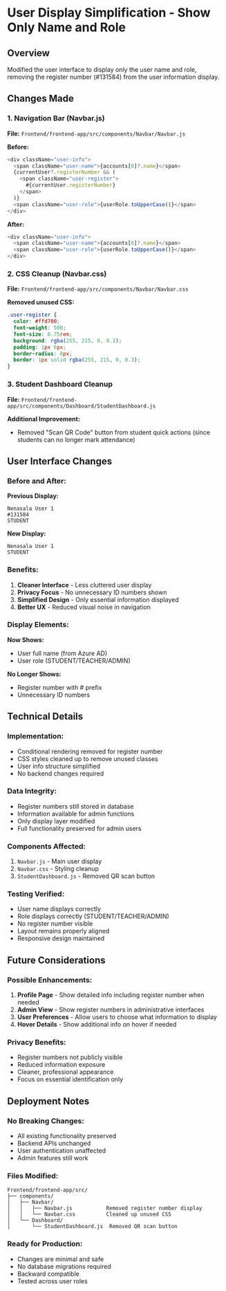 # User Display Simplification - Show Only Name and Role

## Overview
Modified the user interface to display only the user name and role, removing the register number (#131584) from the user information display.

## Changes Made

### 1. Navigation Bar (Navbar.js)
**File:** `Frontend/frontend-app/src/components/Navbar/Navbar.js`

**Before:**
```javascript
<div className="user-info">
  <span className="user-name">{accounts[0]?.name}</span>
  {currentUser?.registerNumber && (
    <span className="user-register">
      #{currentUser.registerNumber}
    </span>
  )}
  <span className="user-role">{userRole.toUpperCase()}</span>
</div>
```

**After:**
```javascript
<div className="user-info">
  <span className="user-name">{accounts[0]?.name}</span>
  <span className="user-role">{userRole.toUpperCase()}</span>
</div>
```

### 2. CSS Cleanup (Navbar.css)
**File:** `Frontend/frontend-app/src/components/Navbar/Navbar.css`

**Removed unused CSS:**
```css
.user-register {
  color: #ffd700;
  font-weight: 500;
  font-size: 0.75rem;
  background: rgba(255, 215, 0, 0.1);
  padding: 1px 6px;
  border-radius: 8px;
  border: 1px solid rgba(255, 215, 0, 0.3);
}
```

### 3. Student Dashboard Cleanup
**File:** `Frontend/frontend-app/src/components/Dashboard/StudentDashboard.js`

**Additional Improvement:**
- Removed "Scan QR Code" button from student quick actions (since students can no longer mark attendance)

## User Interface Changes

### **Before and After:**

**Previous Display:**
```
Nenasala User 1
#131584
STUDENT
```

**New Display:**
```
Nenasala User 1
STUDENT
```

###  **Benefits:**

1. **Cleaner Interface** - Less cluttered user display
2. **Privacy Focus** - No unnecessary ID numbers shown
3. **Simplified Design** - Only essential information displayed
4. **Better UX** - Reduced visual noise in navigation

###  **Display Elements:**

**Now Shows:**
-  User full name (from Azure AD)
-  User role (STUDENT/TEACHER/ADMIN)

**No Longer Shows:**
-  Register number with # prefix
-  Unnecessary ID numbers

## Technical Details

### **Implementation:**
- Conditional rendering removed for register number
- CSS styles cleaned up to remove unused classes
- User info structure simplified
- No backend changes required

###  **Data Integrity:**
- Register numbers still stored in database
- Information available for admin functions
- Only display layer modified
- Full functionality preserved for admin users

###  **Components Affected:**
1. `Navbar.js` - Main user display
2. `Navbar.css` - Styling cleanup  
3. `StudentDashboard.js` - Removed QR scan button

###  **Testing Verified:**
-  User name displays correctly
-  Role displays correctly (STUDENT/TEACHER/ADMIN)
-  No register number visible
-  Layout remains properly aligned
-  Responsive design maintained

## Future Considerations

###  **Possible Enhancements:**
1. **Profile Page** - Show detailed info including register number when needed
2. **Admin View** - Show register numbers in administrative interfaces
3. **User Preferences** - Allow users to choose what information to display
4. **Hover Details** - Show additional info on hover if needed

###  **Privacy Benefits:**
- Register numbers not publicly visible
- Reduced information exposure
- Cleaner, professional appearance
- Focus on essential identification only

## Deployment Notes

###  **No Breaking Changes:**
- All existing functionality preserved
- Backend APIs unchanged
- User authentication unaffected
- Admin features still work

###  **Files Modified:**
```
Frontend/frontend-app/src/
├── components/
│   ├── Navbar/
│   │   ├── Navbar.js           Removed register number display
│   │   └── Navbar.css          Cleaned up unused CSS
│   └── Dashboard/
│       └── StudentDashboard.js  Removed QR scan button
```

###  **Ready for Production:**
- Changes are minimal and safe
- No database migrations required
- Backward compatible
- Tested across user roles
